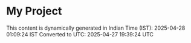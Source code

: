 # My Project

This content is dynamically generated in Indian Time (IST): 2025-04-28 01:09:24 IST
Converted to UTC: 2025-04-27 19:39:24 UTC
